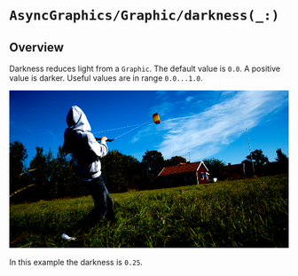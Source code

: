 # ``AsyncGraphics/Graphic/darkness(_:)``

## Overview

Darkness reduces light from a ``Graphic``. The default value is `0.0`. A positive value is darker. Useful values are in range `0.0...1.0`.

![Darkness](https://github.com/heestand-xyz/AsyncGraphics-Docs/blob/main/Images/Effects/Levels-Darkness-25.png?raw=true)

In this example the darkness is `0.25`. 
